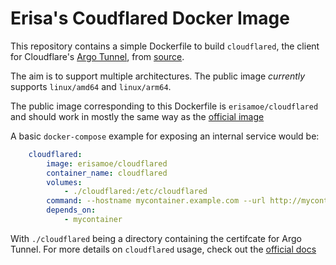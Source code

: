 # Erisa's Coudflared Docker Image

This repository contains a simple Dockerfile to build `cloudflared`, the client for Cloudflare's [Argo Tunnel](https://developers.cloudflare.com/argo-tunnel/), from [source](https://github.com/cloudflare/cloudflared).

The aim is to support multiple architectures. The public image *currently* supports `linux/amd64` and `linux/arm64`. 

The public image corresponding to this Dockerfile is `erisamoe/cloudflared` and should work in mostly the same way as the [official image](https://hub.docker.com/r/cloudflare/cloudflared)

A basic `docker-compose` example for exposing an internal service would be:
```yml
    cloudflared:
        image: erisamoe/cloudflared
        container_name: cloudflared
        volumes:
            - ./cloudflared:/etc/cloudflared
        command: --hostname mycontainer.example.com --url http://mycontainer:8080
        depends_on:
            - mycontainer
```
With `./cloudflared` being a directory containing the certifcate for Argo Tunnel. For more details on `cloudflared` usage, check out the [official docs](https://developers.cloudflare.com/argo-tunnel/)
